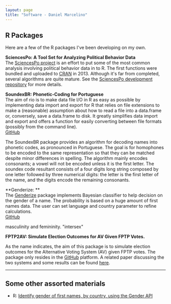 ```yaml
---
layout: page
title: "Software - Daniel Marcelino"
---
```


## R Packages ##

Here are a few of the R packages I've been developing on my own.

**SciencesPo: A Tool Set for Analyzing Political Behavior Data**<br/>
The [SciencesPo project](http://cran.r-project.org/web/packages/SciencesPo/index.html) is an effort to put some of the most common analysis involving political behavior data in to R. The first functions were bundled and uploaded to [CRAN](https://cran.r-project.org) in 2013. Although it's far from completed, several algorithms are quite mature. See the [SciencesPo development repository](https://github.com/danielmarcelino/SciencesPo) for more details.

**SoundexBR: Phonetic-Coding for Portuguese**<br/>
The aim of rio is to make data file I/O in R as easy as possible by implementing data import and export for R that relies on file extensions to make a (reasonable) assumption about how to read a file into a data.frame or, conversely, save a data.frame to disk. It greatly simplifies data import and export and offers a function for easily converting between file formats (possibly from the command line). <br/> [GitHub](https://github.com/leeper/rio)

The SoundexBR package provides an algorithm for decoding names into phonetic codes, as pronounced in Portuguese. The goal is for homophones to be encoded to the same representation so that they can be matched despite minor differences in spelling. The algorithm mainly encodes consonants; a vowel will not be encoded unless it is the first letter. The soundex code resultant consists of a four digits long string composed by one letter followed by three numerical digits: the letter is the first letter of the name, and the digits encode the remaining consonants.

**Genderize: **<br/>
The [Genderize]() package implements Bayesian classifier to help decision on the gender of a name. The probability is based on a huge amount of first names data. The user can set language and country parameter to refine calculations. <br/> [GitHub](https://github.com/danielmarcelino/Genderize)

 masculinity and femininity. "intersex"


**FPTP2AV: Simulate Election Outcomes for AV Given FPTP Votes.**<br/>

As the name indicates, the aim of this package is to simulate election outcomes for the Alternative Voting System (AV) given FPTP votes. The package only resides in the [GitHub](https://github.com/danielmarcelino/FPTP2AV) platform. A related paper discussing the two systems and some results can be found [here]().

---
## Some other assorted materials ##

* R: [Identify gender of first names, by country, using the Gender API](https://gist.github.com/leeper/9021068)
